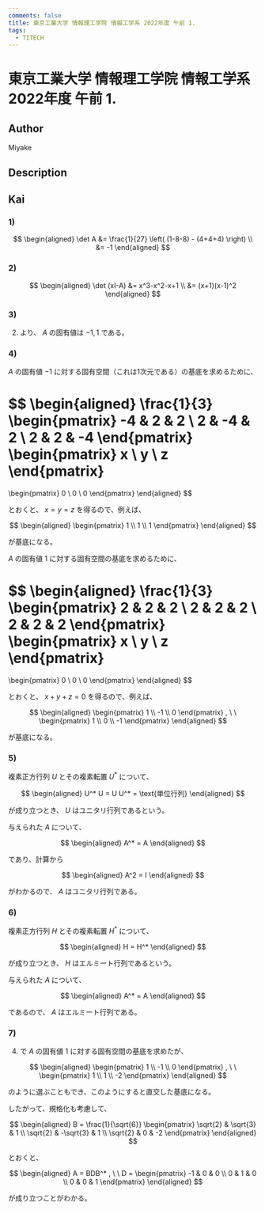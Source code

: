 ```yaml
---
comments: false
title: 東京工業大学 情報理工学院 情報工学系 2022年度 午前 1.
tags:
  - TITECH
---
```

# 東京工業大学 情報理工学院 情報工学系 2022年度 午前 1.

## **Author**
Miyake

## **Description**

## **Kai**
### 1)

$$
  \begin{aligned}
  \det A
  &= \frac{1}{27} \left( (1-8-8) - (4+4+4) \right)
  \\
  &= -1
  \end{aligned}
$$

### 2)

$$
  \begin{aligned}
  \det (xI-A)
  &= x^3-x^2-x+1
  \\
  &= (x+1)(x-1)^2
  \end{aligned}
$$

### 3)
2) より、 $A$ の固有値は $-1, 1$ である。

### 4)
$A$ の固有値 $-1$ に対する固有空間（これは1次元である）の基底を求めるために、

$$
\begin{aligned}
\frac{1}{3} \begin{pmatrix} -4 & 2 & 2 \\ 2 & -4 & 2 \\ 2 & 2 & -4 \end{pmatrix}
\begin{pmatrix} x \\ y \\ z \end{pmatrix}
=
\begin{pmatrix} 0 \\ 0 \\ 0 \end{pmatrix}
\end{aligned}
$$

とおくと、 $x=y=z$ を得るので、例えば、

$$
\begin{aligned}
\begin{pmatrix} 1 \\ 1 \\ 1 \end{pmatrix}
\end{aligned}
$$

が基底になる。

$A$ の固有値 $1$ に対する固有空間の基底を求めるために、

$$
\begin{aligned}
\frac{1}{3} \begin{pmatrix} 2 & 2 & 2 \\ 2 & 2 & 2 \\ 2 & 2 & 2 \end{pmatrix}
\begin{pmatrix} x \\ y \\ z \end{pmatrix}
=
\begin{pmatrix} 0 \\ 0 \\ 0 \end{pmatrix}
\end{aligned}
$$

とおくと、 $x+y+z=0$ を得るので、例えば、

$$
\begin{aligned}
\begin{pmatrix} 1 \\ -1 \\ 0 \end{pmatrix}
, \ \ 
\begin{pmatrix} 1 \\ 0 \\ -1 \end{pmatrix}
\end{aligned}
$$

が基底になる。

### 5)
複素正方行列 $U$ とその複素転置 $U^*$ について、

$$
\begin{aligned}
U^* U = U U^* = \text{単位行列}
\end{aligned}
$$

が成り立つとき、 $U$ はユニタリ行列であるという。

与えられた $A$ について、

$$
\begin{aligned}
A^* = A
\end{aligned}
$$

であり、計算から

$$
\begin{aligned}
A^2 = I
\end{aligned}
$$

がわかるので、 $A$ はユニタリ行列である。

### 6)
複素正方行列 $H$ とその複素転置 $H^*$ について、

$$
\begin{aligned}
H = H^*
\end{aligned}
$$

が成り立つとき、 $H$ はエルミート行列であるという。

与えられた $A$ について、

$$
\begin{aligned}
A^* = A
\end{aligned}
$$

であるので、 $A$ はエルミート行列である。

### 7)
4) で $A$ の固有値 $1$ に対する固有空間の基底を求めたが、

$$
\begin{aligned}
\begin{pmatrix} 1 \\ -1 \\ 0 \end{pmatrix}
, \ \ 
\begin{pmatrix} 1 \\ 1 \\ -2 \end{pmatrix}
\end{aligned}
$$

のように選ぶこともでき、このようにすると直交した基底になる。

したがって、規格化も考慮して、

$$
\begin{aligned}
B
= \frac{1}{\sqrt{6}} \begin{pmatrix}
\sqrt{2} & \sqrt{3} & 1 \\ \sqrt{2} & -\sqrt{3} & 1 \\ \sqrt{2} & 0 & -2 \end{pmatrix}
\end{aligned}
$$

とおくと、

$$
\begin{aligned}
A = BDB^*
, \ \ 
D = \begin{pmatrix} -1 & 0 & 0 \\ 0 & 1 & 0 \\ 0 & 0 & 1 \end{pmatrix}
\end{aligned}
$$

が成り立つことがわかる。